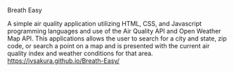 Breath Easy

A simple air quality application utilizing HTML, CSS, and Javascript programming languages and use of the Air Quality API and Open Weather Map API. This applications allows the user to search for a city and state, zip code, or search a point on a map and is presented with the current air quality index and weather conditions for that area. https://jvsakura.github.io/Breath-Easy/
